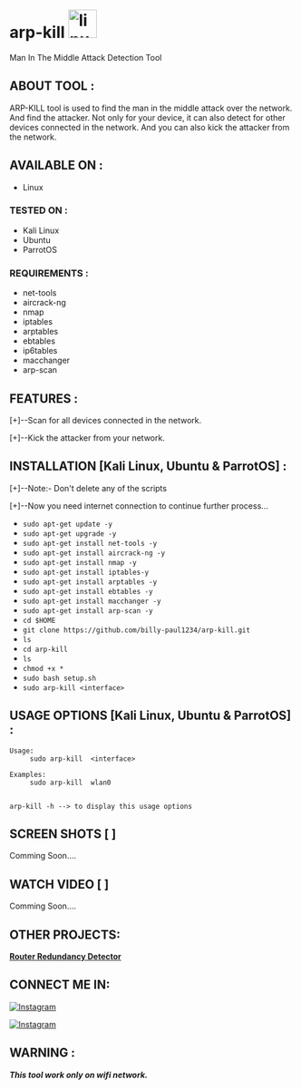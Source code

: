 # arp-kill  <a href="https://www.linux.org/" target="_blank" rel="noreferrer"> <img src="https://github.com/billy-paul1234/arp-kill/assets/137751689/08298378-f165-40fa-94f8-9afe986889e0" alt="linux" width="50" height="50"/> </a> 
Man In The Middle Attack Detection Tool


## ABOUT TOOL :

ARP-KILL tool is used to find the man in the middle attack over the network. And find the attacker. Not only for your device, it can also detect for other devices connected in the network. And you can also kick the attacker from the network.

## AVAILABLE ON :

* Linux

### TESTED ON :

* Kali Linux
* Ubuntu
* ParrotOS

### REQUIREMENTS :
* net-tools
* aircrack-ng
* nmap
* iptables
* arptables
* ebtables
* ip6tables
* macchanger
* arp-scan

## FEATURES :

[+]--Scan for all devices connected in the network.

[+]--Kick the attacker from your network.

## INSTALLATION [Kali Linux, Ubuntu & ParrotOS] :
[+]--Note:- Don't delete any of the scripts

[+]--Now you need internet connection to continue further process...

* `sudo apt-get update -y`
* `sudo apt-get upgrade -y`
* `sudo apt-get install net-tools -y`
* `sudo apt-get install aircrack-ng -y`
* `sudo apt-get install nmap -y`
* `sudo apt-get install iptables-y`
* `sudo apt-get install arptables -y`
* `sudo apt-get install ebtables -y`
* `sudo apt-get install macchanger -y`
* `sudo apt-get install arp-scan -y`
* `cd $HOME`
* `git clone https://github.com/billy-paul1234/arp-kill.git`
* `ls`
* `cd arp-kill`
* `ls`
* `chmod +x *`
* `sudo bash setup.sh`
* `sudo arp-kill <interface>`

## USAGE OPTIONS [Kali Linux, Ubuntu & ParrotOS] :

```
Usage:
     sudo arp-kill  <interface> 

Examples:
     sudo arp-kill  wlan0


arp-kill -h --> to display this usage options
```

## SCREEN SHOTS [ ]

Comming Soon....
<!--
<br>
<p align="center">
<img width="50%" src="https://user-images.githubusercontent.com/49580304/96563949-6b90ec00-1277-11eb-9c1b-221a31d7c79d.jpg"/>
<img width="45%" src="https://user-images.githubusercontent.com/49580304/96563953-6c298280-1277-11eb-9cf2-828b351168ae.jpg"/>
</p>
-->
## WATCH VIDEO [ ]

Comming Soon....

## OTHER PROJECTS:

<b>[Router Redundancy Detector](https://github.com/billy-paul1234/RouterRD)</b>

## CONNECT ME IN:

[![Instagram](https://img.shields.io/badge/LinkedIn-0077B5?style=for-the-badge&logo=linkedin&logoColor=white)](https://in.linkedin.com/in/billy-paul-913459270)

[![Instagram](https://img.shields.io/badge/Gmail-D14836?style=for-the-badge&logo=gmail&logoColor=white)](mailto:billypaul388@gmail.com)

## WARNING : 
***This tool work only on wifi network.***
